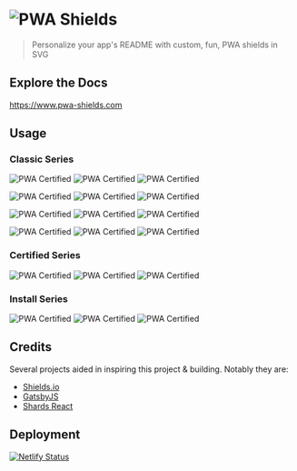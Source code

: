 # ![PWA Shields](https://www.pwa-shields.com/images/logo.svg)
> Personalize your app's README with custom, fun, PWA shields in SVG

## Explore the Docs
<https://www.pwa-shields.com>

## Usage

### Classic Series
![PWA Certified](https://www.pwa-shields.com/series/classic/white/gray.svg)
![PWA Certified](https://www.pwa-shields.com/series/classic/white/purple.svg)
![PWA Certified](https://www.pwa-shields.com/series/classic/white/green.svg)

![PWA Certified](https://www.pwa-shields.com/series/classic/faded/inverse/gray.svg)
![PWA Certified](https://www.pwa-shields.com/series/classic/faded/inverse/purple.svg)
![PWA Certified](https://www.pwa-shields.com/series/classic/faded/inverse/green.svg)

![PWA Certified](https://www.pwa-shields.com/series/classic/faded/white/gray.svg)
![PWA Certified](https://www.pwa-shields.com/series/classic/faded/white/purple.svg)
![PWA Certified](https://www.pwa-shields.com/series/classic/faded/white/green.svg)

![PWA Certified](https://www.pwa-shields.com/series/classic/solid/gray.svg)
![PWA Certified](https://www.pwa-shields.com/series/classic/solid/purple.svg)
![PWA Certified](https://www.pwa-shields.com/series/classic/solid/green.svg)

### Certified Series
![PWA Certified](https://www.pwa-shields.com/series/certified/gray.svg)
![PWA Certified](https://www.pwa-shields.com/series/certified/purple.svg)
![PWA Certified](https://www.pwa-shields.com/series/certified/green.svg)

### Install Series
![PWA Certified](https://www.pwa-shields.com/series/install/gray.svg)
![PWA Certified](https://www.pwa-shields.com/series/install/purple.svg)
![PWA Certified](https://www.pwa-shields.com/series/install/green.svg)

## Credits
Several projects aided in inspiring this project & building. Notably they are:

- [Shields.io](https://github.com/badges/shields)
- [GatsbyJS](https://www.gatsbyjs.org/)
- [Shards React](https://designrevision.com/docs/shards-react/getting-started)

## Deployment
[![Netlify Status](https://api.netlify.com/api/v1/badges/6b847872-2e80-45dd-8dc0-5490bd7d6acd/deploy-status)](https://app.netlify.com/sites/rtd-pwa-shields/deploys)
